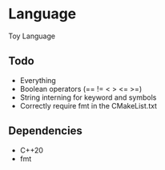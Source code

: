 # Language
Toy Language

## Todo
 - Everything
 - Boolean operators (== != < > <= >=)
 - String interning for keyword and symbols
 - Correctly require fmt in the CMakeList.txt

## Dependencies
 - C++20
 - fmt
